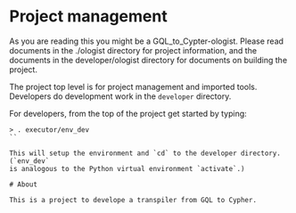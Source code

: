 
# Project management

As you are reading this you might be a GQL_to_Cypter-ologist.  Please read
documents in the ./ologist directory for project information, and the
documents in the developer/ologist directory for documents on building
the project.

The project top level is for project management and imported tools. Developers
do development work in the `developer` directory.

For developers, from the top of the project get started by typing:
```
> . executor/env_dev
``

This will setup the environment and `cd` to the developer directory.  (`env_dev`
is analogous to the Python virtual environment `activate`.)

# About

This is a project to develope a transpiler from GQL to Cypher.




